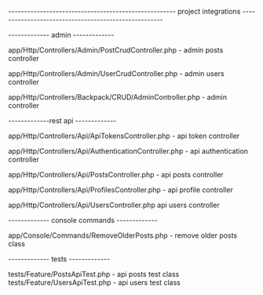 ----------------------------------------------------- project integrations -----------------------------------------------------


------------- admin -------------

app/Http/Controllers/Admin/PostCrudController.php - admin posts controller

app/Http/Controllers/Admin/UserCrudController.php - admin users controller

app/Http/Controllers/Backpack/CRUD/AdminController.php - admin controller

-------------rest api -------------

app/Http/Controllers/Api/ApiTokensController.php - api token controller

app/Http/Controllers/Api/AuthenticationController.php - api authentication controller

app/Http/Controllers/Api/PostsController.php - api posts controller

app/Http/Controllers/Api/ProfilesController.php - api profile controller

app/Http/Controllers/Api/UsersController.php api users controller

------------- console commands -------------

app/Console/Commands/RemoveOlderPosts.php - remove older posts class

------------- tests -------------

tests/Feature/PostsApiTest.php - api posts test class
tests/Feature/UsersApiTest.php - api users test class
